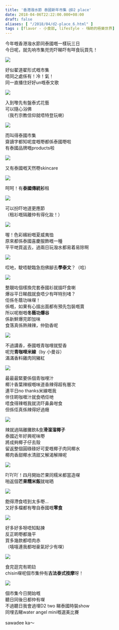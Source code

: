 ```yaml
---
title: '香港潑水節 泰國新年市集 @D2 place'
date: 2018-04-06T22:22:00.000+08:00
draft: false
aliases: [ "/2018/04/d2-place_6.html" ]
tags : [flavor - 小食部, lifestyle - 嗨啲的極樂世界]
---
```


今年嘅香港潑水節同泰國嘅一樣玩三日  
今日呢，就先响市集兜兜吓睇吓有咩食玩買先！  

[![](https://c1.staticflickr.com/1/786/26403566017_b035b70f27_z.jpg)](https://c1.staticflickr.com/1/786/26403566017_b035b70f27_z.jpg)

好似翟道翟形式嘅市集  
唔同之處係有！冷！氣！  
同一直播住好好un嘅泰文歌  

[![](https://c1.staticflickr.com/1/865/26403568147_1954861d38_z.jpg)](https://c1.staticflickr.com/1/865/26403568147_1954861d38_z.jpg)

入到嚟先有盤泰式花藝  
可以隨心浴佛  
（我冇宗教信仰就唔特登玩喇）  

[![](https://c1.staticflickr.com/1/874/26403564347_8e9a55be62_z.jpg)](https://c1.staticflickr.com/1/874/26403564347_8e9a55be62_z.jpg)

而叫得泰國市集  
齋讀字都知呢度嘅嘢都係泰國嘢啦  
有泰國品牌嘅products啦  

[![](https://c1.staticflickr.com/1/808/26403570047_fcb62ccbf9_z.jpg)](https://c1.staticflickr.com/1/808/26403570047_fcb62ccbf9_z.jpg)

又有泰國嘅天然嘢skincare  

[![](https://c1.staticflickr.com/1/886/26403562427_2390903f9c_z.jpg)](https://c1.staticflickr.com/1/886/26403562427_2390903f9c_z.jpg)

呵呵！有**泰國傳統衫**租  

[![](https://c1.staticflickr.com/1/817/26403572887_b22cf27a07_z.jpg)](https://c1.staticflickr.com/1/817/26403572887_b22cf27a07_z.jpg)

可以扮吓地道更應節  
（租衫嘅隔離仲有得化妝！）  

[![](https://c1.staticflickr.com/1/808/40378781935_5167a758c1_z.jpg)](https://c1.staticflickr.com/1/808/40378781935_5167a758c1_z.jpg)

喔！色彩繽紛嘅夏威夷恤  
原來都係泰國喜慶服飾嘅一種  
平平哋買返去，過兩日玩潑水都易着易除啊  

[![](https://c1.staticflickr.com/1/803/41231817942_2284de6540_z.jpg)](https://c1.staticflickr.com/1/803/41231817942_2284de6540_z.jpg)

哎吔，駛唔駛臨急抱佛腳去**學泰文**？（哈）  

[![](https://c1.staticflickr.com/1/890/41275544421_e4cf5f85eb_z.jpg)](https://c1.staticflickr.com/1/890/41275544421_e4cf5f85eb_z.jpg)

整靚咗個樣換完套泰國衫就搵吓食喇  
爆谷平日睇戲就食唔少有咩特別啫？  
佢係冬蔭功味㗎！  
係嘅，如果有心搵出面都有預先包裝嘅賣  
所以呢樹嘅**冬蔭功爆谷**  
係新鮮爆完即加味  
食落真係熱辣辣，仲勁香呢  

[![](https://c1.staticflickr.com/1/816/27402638598_0bebceb00e_z.jpg)](https://c1.staticflickr.com/1/816/27402638598_0bebceb00e_z.jpg)

不過講香，泰國嘅青咖哩就堅香  
呢兜**青咖哩米線**（by 小曼谷）  
滿滿香料雞肉同豬紅  

[![](https://c1.staticflickr.com/1/886/41275548981_b61f980931_z.jpg)](https://c1.staticflickr.com/1/886/41275548981_b61f980931_z.jpg)

最最最緊要係個青咖哩汁  
椰汁香葉辣椒嘅味道香辣得超有層次  
連平日no thanks米線嘅我  
伴住啲咖喱汁就食哂佢哋  
唔食得辣嘅我就流吓鼻鼻咁食  
但係佢真係辣得好過癮  

[![](https://c1.staticflickr.com/1/793/41275545431_9c92cde7f4_z.jpg)](https://c1.staticflickr.com/1/793/41275545431_9c92cde7f4_z.jpg)

辣就過隔離攤飲&食**滑溜溜椰子**  
泰國近年好興呢味嘢  
將成夠椰子仔去殼  
留返整個圓碌碌好可愛嘅椰子肉同椰水  
椰肉香甜椰水清甜又解渴解辣呢  

[![](https://c1.staticflickr.com/1/892/41231814462_3621f5baa0_z.jpg)](https://c1.staticflickr.com/1/892/41231814462_3621f5baa0_z.jpg)

吖吖吖！四月開始芒果同糯米都當造㗎  
啪返個**芒果糯米飯**就啱晒  

[![](https://c1.staticflickr.com/1/792/40378783495_1b21f85559_z.jpg)](https://c1.staticflickr.com/1/792/40378783495_1b21f85559_z.jpg)

飽得滯食唔到太多嘢...  
又好多檔都有嚟自泰國嘅**零食**  

[![](https://c1.staticflickr.com/1/881/27402639438_9ac29a7121_z.jpg)](https://c1.staticflickr.com/1/881/27402639438_9ac29a7121_z.jpg)

好多好多呀唔知點揀  
反正啲嘢都幾平  
買多幾款都唔肉赤  
（嘻嘻連我都咁豪氣好少有㗎）  

[![](https://c1.staticflickr.com/1/808/40379254775_e3ddddde14_z.jpg)](https://c1.staticflickr.com/1/808/40379254775_e3ddddde14_z.jpg)

食完逛完有啲攰  
chisin㗎呢個市集仲有**古法泰式按摩**呀！  

[![](https://c1.staticflickr.com/1/803/41275547861_4c52023190_z.jpg)](https://c1.staticflickr.com/1/803/41275547861_4c52023190_z.jpg)

個市集今日開始嘅  
聽日同後日都仲有㗎  
不過聽日我會過埋D2 two 睇泰國時裝show  
同埋去睇water angel mini嘅選美比賽  
  
  
sawadee ka～
